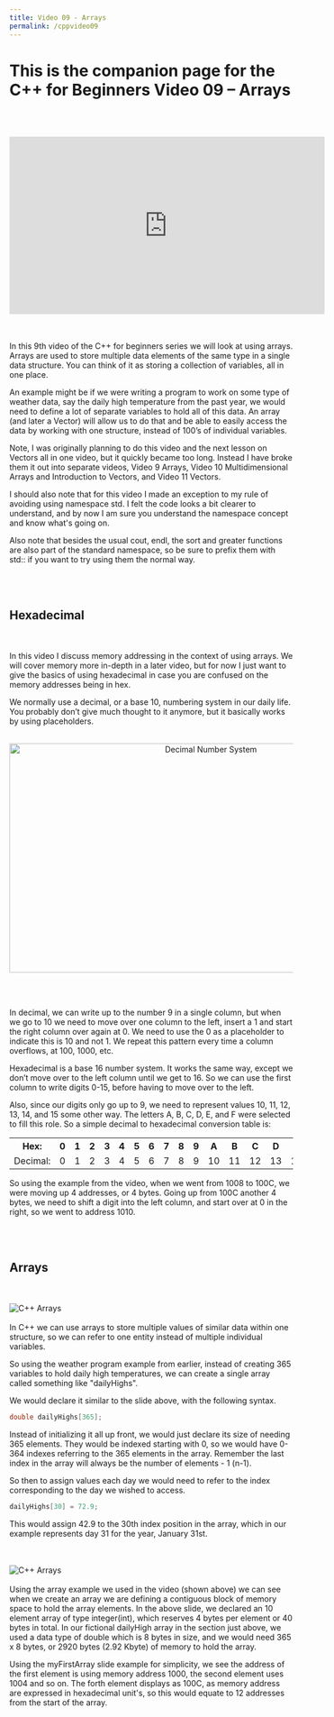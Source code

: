 ```yaml
---
title: Video 09 - Arrays
permalink: /cppvideo09
---
```


# This is the companion page for the C++ for Beginners Video 09 –  Arrays
<br/>
<br/>
<p align="center">
<iframe width="560" height="315" src="https://www.youtube.com/embed/NeKR3P0PtTo" frameborder="0" allow="accelerometer; autoplay; encrypted-media; gyroscope; picture-in-picture" allowfullscreen></iframe>
</p>
<br/>
<br/>
In this 9th video of the C++ for beginners series we will look at using arrays. Arrays are used to store multiple data elements of the same type in a single data structure. You can think of it as storing a collection of variables, all in one place.

An example might be if we were writing a program to work on some type of weather data, say the daily high temperature from the past year, we would need to define a lot of separate variables to hold all of this data. An array (and later a Vector) will allow us to do that and be able to easily access the data by working with one structure, instead of 100’s of individual variables.

Note, I was originally planning to do this video and the next lesson on Vectors all in one video, but it quickly became too long. Instead I have broke them it out into separate videos, Video 9 Arrays, Video 10 Multidimensional Arrays and Introduction to Vectors, and Video 11 Vectors.

I should also note that for this video I made an exception to my rule of avoiding using namespace std. I felt the code looks a bit clearer to understand, and by now I am sure you understand the namespace concept and know what's going on.

Also note that besides the usual cout, endl, the sort and greater functions are also part of the standard namespace, so be sure to prefix them with std:: if you want to try using them the normal way.

<br/><br/>

## Hexadecimal
<br/><br/>
In this video I discuss memory addressing in the context of using arrays. We will cover memory more in-depth in a later video, but for now I just want to give the basics of using hexadecimal in case you are confused on the memory addresses being in hex.

We normally use a decimal, or a base 10, numbering system in our daily life. You probably don’t give much thought to it anymore, but it basically works by using placeholders.
<br/><br/>
<p align="center">
<img width="700" height="407" src="images\videos\Cpp09\decimal.jpg" title="Decimal Number System">
</p>
<br/><br/>

In decimal, we can write up to the number 9 in a single column, but when we go to 10 we need to move over one column to the left, insert a 1 and start the right column over again at 0. We need to use the 0 as a placeholder to indicate this is 10 and not 1. We repeat this pattern every time a column overflows, at 100, 1000, etc.

Hexadecimal is a base 16 number system. It works the same way, except we don’t move over to the left column until we get to 16. So we can use the first column to write digits 0-15, before having to move over to the left.

Also, since our digits only go up to 9, we need to represent values 10, 11, 12, 13, 14, and 15 some other way. The letters A, B, C, D, E, and F were selected to fill this role. So a simple decimal to hexadecimal conversion table is:

<table>
  <tr>
    <th>Hex:</th>
    <th>0</th>
    <th>1</th>
    <th>2</th>
    <th>3</th>
    <th>4</th>
    <th>5</th>
    <th>6</th>
    <th>7</th>
    <th>8</th>
    <th>9</th>
    <th>A<br></th>
    <th>B<br></th>
    <th>C<br></th>
    <th>D<br></th>
    <th>E</th>
    <th>F<br></th>
  </tr>
  <tr>
    <td>Decimal:</td>
    <td>0</td>
    <td>1</td>
    <td>2</td>
    <td>3</td>
    <td>4</td>
    <td>5</td>
    <td>6</td>
    <td>7</td>
    <td>8</td>
    <td>9</td>
    <td>10</td>
    <td>11</td>
    <td>12</td>
    <td>13</td>
    <td>14</td>
    <td>15</td>
  </tr>
</table>

So using the example from the video, when we went from 1008 to 100C, we were moving up 4 addresses, or 4 bytes. Going up from 100C another 4 bytes, we need to shift a digit into the left column, and start over at 0 in the right, so we went to address 1010.


<br/>
<br/>

## Arrays
<br/><br/>
![C++ Arrays](images\videos\Cpp09\C++-Arrays.jpg)
<br/><br/>
In C++ we can use arrays to store multiple values of similar data within one structure, so we can refer to one entity instead of multiple individual variables.

So using the weather program example from earlier, instead of creating 365 variables to hold daily high temperatures, we can create a single array called something like "dailyHighs".

We would declare it similar to the slide above, with the following syntax.

```cpp
double dailyHighs[365];
```
Instead of initializing it all up front, we would just declare its size of needing 365 elements. They would be indexed starting with 0, so we would have 0-364 indexes referring to the 365 elements in the array. Remember the last index in the array will always be the number of elements - 1 (n-1).

So then to assign values each day we would need to refer to the index corresponding to the day we wished to access.

```cpp
dailyHighs[30] = 72.9;
```
This would assign 42.9 to the 30th index position in the array, which in our example represents day 31 for the year, January 31st.

<br/><br/>
![C++ Arrays](images\videos\Cpp09\myFirstArrayExample.jpg)
<br/><br/>
Using the array example we used in the video (shown above) we can see when we create an array we are defining a contiguous block of memory space to hold the array elements. In the above slide, we declared an 10 element array of type integer(int), which reserves 4 bytes per element or 40 bytes in total. In our fictional dailyHigh array in the section just above, we used a data type of double which is 8 bytes in size, and we would need 365 x 8 bytes, or 2920 bytes (2.92 Kbyte) of memory to hold the array.

Using the myFirstArray slide example for simplicity, we see the address of the first element is using memory address 1000, the second element uses 1004 and so on. The forth element displays as 100C, as memory address are expressed in hexadecimal unit's, so this would equate to 12 addresses from the start of the array.
